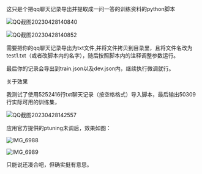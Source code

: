 这只是个把qq聊天记录导出并提取成一问一答的训练资料的python脚本

![QQ截图20230428140840](https://user-images.githubusercontent.com/132042689/235070575-3a2652d9-a4d4-48fb-a2b3-e210a33eee53.png)

![QQ截图20230428140852](https://user-images.githubusercontent.com/132042689/235070581-9509cf6e-4573-4a28-84da-7a1f81ef99cf.png)


需要把你的qq聊天记录导出为txt文件,并将文件拷贝到目录里，且将文件名改为test1.txt（或者改脚本内的名字），随后按照脚本内的注释调整参数运行。

最后你的记录会导出到train.json以及dev.json内，继续执行微调就行。

关于效果

我测试了使用5252416行txt聊天记录（按空格格式）导入脚本，最后输出50309行实际可用的训练集，

![QQ截图20230428142557](https://user-images.githubusercontent.com/132042689/235071304-947d88f5-f67a-4b82-9146-e1dc2085118b.png)

应用官方提供的ptuning未调后，效果如图：

![IMG_6988](https://user-images.githubusercontent.com/132042689/235071566-31be4332-3af3-400a-acbf-514e76747962.PNG)

![IMG_6989](https://user-images.githubusercontent.com/132042689/235071599-7c3149e2-bb36-4b6f-ba2d-0a28f1b0ea8d.PNG)

只能说还凑合吧，但确实挺有意思。
